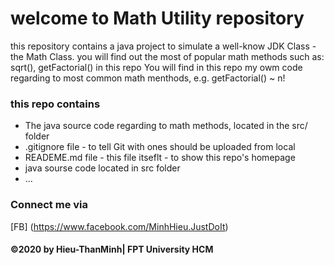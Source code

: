 # welcome to Math Utility repository
this repository contains a java project to simulate a well-know JDK 
Class - the Math Class. you will find out the most of
popular math methods such as: sqrt(),  getFactorial() in this repo
You will find in this repo my owm code 
regarding to most common math menthods, e.g.
getFactorial() ~ n!

### this repo contains 
* The java source code regarding to math methods, located in the src/ folder
* .gitignore file - to tell Git with ones should be uploaded from local
* READEME.md file - this file itseflt - to show this repo's homepage 
* java sourse code located in src folder
* ...
### Connect me via
[FB] (https://www.facebook.com/MinhHieu.JustDoIt)
#### ©2020 by Hieu-ThanMinh| FPT University HCM